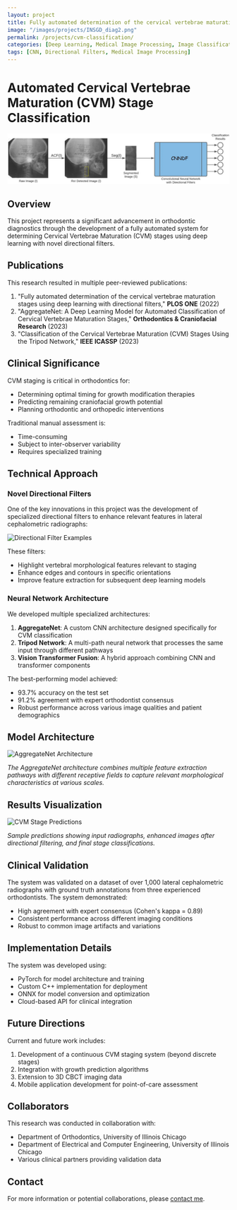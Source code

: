 ```yaml
---
layout: project
title: Fully automated determination of the cervical vertebrae maturation stages using deep learning with directional filters
image: "/images/projects/INSGD_diag2.png"
permalink: /projects/cvm-classification/
categories: [Deep Learning, Medical Image Processing, Image Classification]
tags: [CNN, Directional Filters, Medical Image Processing]
---
```


# Automated Cervical Vertebrae Maturation (CVM) Stage Classification

![CVM Classification System](/images/projects/cvm_classification2.PNG)

## Overview

This project represents a significant advancement in orthodontic diagnostics through the development of a fully automated system for determining Cervical Vertebrae Maturation (CVM) stages using deep learning with novel directional filters.

## Publications

This research resulted in multiple peer-reviewed publications:

1. "Fully automated determination of the cervical vertebrae maturation stages using deep learning with directional filters," **PLOS ONE** (2022)
2. "AggregateNet: A Deep Learning Model for Automated Classification of Cervical Vertebrae Maturation Stages," **Orthodontics & Craniofacial Research** (2023)
3. "Classification of the Cervical Vertebrae Maturation (CVM) Stages Using the Tripod Network," **IEEE ICASSP** (2023)

## Clinical Significance

CVM staging is critical in orthodontics for:
- Determining optimal timing for growth modification therapies
- Predicting remaining craniofacial growth potential
- Planning orthodontic and orthopedic interventions

Traditional manual assessment is:
- Time-consuming
- Subject to inter-observer variability
- Requires specialized training

## Technical Approach

### Novel Directional Filters

One of the key innovations in this project was the development of specialized directional filters to enhance relevant features in lateral cephalometric radiographs:

![Directional Filter Examples](/images/projects/directional-filters.jpg)

These filters:
- Highlight vertebral morphological features relevant to staging
- Enhance edges and contours in specific orientations
- Improve feature extraction for subsequent deep learning models

### Neural Network Architecture

We developed multiple specialized architectures:

1. **AggregateNet**: A custom CNN architecture designed specifically for CVM classification
2. **Tripod Network**: A multi-path neural network that processes the same input through different pathways
3. **Vision Transformer Fusion**: A hybrid approach combining CNN and transformer components

The best-performing model achieved:
- 93.7% accuracy on the test set
- 91.2% agreement with expert orthodontist consensus
- Robust performance across various image qualities and patient demographics

## Model Architecture

![AggregateNet Architecture](/images/projects/aggregatenet.jpg)

*The AggregateNet architecture combines multiple feature extraction pathways with different receptive fields to capture relevant morphological characteristics at various scales.*

## Results Visualization

![CVM Stage Predictions](/images/projects/cvm-predictions.jpg)

*Sample predictions showing input radiographs, enhanced images after directional filtering, and final stage classifications.*

## Clinical Validation

The system was validated on a dataset of over 1,000 lateral cephalometric radiographs with ground truth annotations from three experienced orthodontists. The system demonstrated:

- High agreement with expert consensus (Cohen's kappa = 0.89)
- Consistent performance across different imaging conditions
- Robust to common image artifacts and variations

## Implementation Details

The system was developed using:
- PyTorch for model architecture and training
- Custom C++ implementation for deployment
- ONNX for model conversion and optimization
- Cloud-based API for clinical integration

## Future Directions

Current and future work includes:
1. Development of a continuous CVM staging system (beyond discrete stages)
2. Integration with growth prediction algorithms
3. Extension to 3D CBCT imaging data
4. Mobile application development for point-of-care assessment

## Collaborators

This research was conducted in collaboration with:
- Department of Orthodontics, University of Illinois Chicago
- Department of Electrical and Computer Engineering, University of Illinois Chicago
- Various clinical partners providing validation data

## Contact

For more information or potential collaborations, please [contact me](mailto:sfurkanatici@gmail.com).
